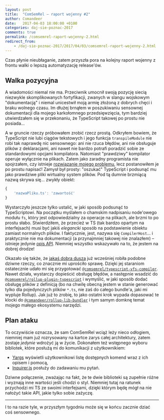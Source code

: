 ```yaml
---
layout: post
title:  "ComSemRel – raport wojenny #2"
author: Comandeer
date:   2017-04-03 18:00:00 +0100
categories: daj-sie-poznac-2017
comments: true
permalink: /comsemrel-raport-wojenny-2.html
redirect_from:
    - /daj-sie-poznac-2017/2017/04/03/comsemrel-raport-wojenny-2.html
---
```


Czas płynie nieubłaganie, zatem przyszła pora na kolejny raport wojenny z frontu walki o lepszą automatyzację release'ów.

## Walka pozycyjna

A wiadomości niemal nie ma. Przeciwnik umocnił swoją pozycję siecią niezwykle skomplikowanych fortyfikacji, zwanych w slangu wojskowym "dokumentacją" i niemal unicestwił moją armię złożoną z dobrych chęci i braku wolnego czasu. Im dłużej brnąłem w poszukiwaniu sensownej dokumentacji dla mojego karkołomnego przedsięwzięcia, tym bardziej utwierdzałem się w przekonaniu, że TypeScript takowej po prostu nie posiada…

A w gruncie rzeczy próbowałem zrobić rzecz prostą. Odkryłem bowiem, że TypeScript nie lubi ciągów tekstowych i jego funkcja `transpileModule` nie robi tak naprawdę nic sensownego: ani nie rzuca błędów, ani nie obsługuje plików z deklaracjami, ani nawet nie bardzo potrafi poradzić sobie ze standardowymi opcjami kompilatora. Natomiast "prawdziwy" kompilator operuje wyłącznie na plikach. Zatem jako zaradny programista nie spojrzałem, czy istnieje [rozwiązanie mojego problemu](https://github.com/ezolenko/rollup-plugin-typescript2), lecz postanowiłem je po prostu napisać! Zamysł był prosty: "oszukać" TypeScript i podsunąć mu jako prawdziwe pliki wirtualny system plików. Pod tą dumnie brzmiącą nazwą skrywa się… zwykły obiekt:

```javascript
{
	'nazwaPliku.ts': 'zawartość'
}
```

Wystarczyło jeszcze tylko ustalić, w jaki sposób podsunąć to TypeScriptowi. Na początku myślałem o chamskim nadpisaniu node'owego modułu `fs`, który jest odpowiedzialny za operacje na plikach, ale brzmi to po prostu słabo. Stwierdziłem, że przecież w TS (tak bardzo opartym na interfejsach) musi być jakiś _elegancki_ sposób na podstawienie obiektu zamiast normalnych plików. I faktycznie, jest, nazywa się `CompilerHost`… i praktycznie nie ma dokumentacji (a przynajmniej takowej nie znalazłem) – istnieje jedynie [opis API](http://ts2jsdoc.js.org/typescript/ts.CompilerHost.html). Niemniej wszystko wskazywało na to, że jestem na dobrej drodze!

Okazało się także, że [jakaś dobra dusza](http://blog.scottlogic.com/2015/01/20/typescript-compiler-api.html) już wcześniej robiła podobne dziwne rzeczy, co znacznie mi uprościło sprawę. Dzięki jej staraniom ostatecznie udało mi się przygotować [`@comsemrel/typescript-vfs-compiler`](https://www.npmjs.com/package/@comsemrel/typescript-vfs-compiler). Nawet działa, wystarczy dopieścić obsługę błędów, a następnie wsadzić do [`@comsemrel/rollup-plugin-typescript`](https://github.com/ComSemRel/rollup-plugin-typescript) i wymyślić, w jaki sposób dodać obsługę plików z definicją (bo na chwilę obecną jestem w stanie generować tylko dla pojedynczych plików `*.ts`, nie zaś do całego bundle'a, jaki mi wypluje Rollup). Jak już to zrobię, to jako ostatni krok wypada dopasować te klocki do [`@comandeer/rollup-lib-bundler`](https://www.npmjs.com/package/@comandeer/rollup-lib-bundler) i tym samym domknę temat mojego małego ekosystemu narzędzi.

## Plan ataku

To oczywiście oznacza, że sam ComSemRel wciąż leży nieco odłogiem, niemniej mam już rozrysowany na kartce zarys całej architektury, zatem zostaje _jedynie_ wdrożyć ją w życie. Dokonałem też wstępnego wyboru bibliotek, które posłużą mi do komunikacji z użytkownikiem:

*   [Yargs](http://yargs.js.org/) wyświetli użytkownikowi listę dostępnych komend wraz z ich opisem i pomocą,
*   [Inquirer.js](https://github.com/SBoudrias/Inquirer.js/) posłuży do zadawaniu mu pytań.

Dziwne połączenie, zważając na fakt, że te dwie biblioteki są zupełnie różne i wyznają inne wartości jeśli chodzi o styl. Niemniej tutaj na ratunek przychodzi mi TS ze swoimi interfejsami, dzięki którym będę mógł na nie nałożyć takie API, jakie tylko sobie zażyczę.

---

I to na razie tyle, w przyszłym tygodniu może się w końcu zacznie dziać coś sensownego.

